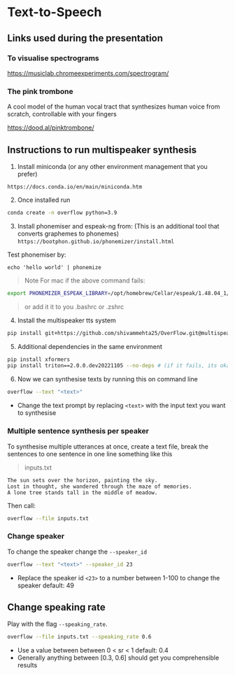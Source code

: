 # Text-to-Speech


## Links used during the presentation

### To visualise spectrograms
https://musiclab.chromeexperiments.com/spectrogram/

### The pink trombone
A cool model of the human vocal tract that synthesizes human voice from scratch, controllable with your fingers 

https://dood.al/pinktrombone/



## Instructions to run multispeaker synthesis

1. Install miniconda (or any other environment management that you prefer)
```
https://docs.conda.io/en/main/miniconda.htm
```

2. Once installed run
```bash
conda create -n overflow python=3.9
```
3. Install phonemiser and espeak-ng from: 
(This is an additional tool that converts graphemes to phonemes)
```https://bootphon.github.io/phonemizer/install.html ```

Test phonemiser by:

`echo 'hello world' | phonemize`

> Note
> For mac if the above command fails:
>	
```bash
export PHONEMIZER_ESPEAK_LIBRARY=/opt/homebrew/Cellar/espeak/1.48.04_1/lib/libespeak.dylib
```
> or add it it to you .bashrc or .zshrc

4. Install the multispeaker tts system
```bash
pip install git+https://github.com/shivammehta25/OverFlow.git@multispeaker
```
	

5. Additional dependencies in the same environment
```bash
pip install xformers 
pip install triton==2.0.0.dev20221105 --no-deps # (if it fails, its okay move on it is not an absolute necessary)
```

6. Now we can synthesise texts by running this on command line
```bash
overflow --text "<text>"
```
- Change the text prompt by replacing `<text>` with the input text you want to synthesise

### Multiple sentence synthesis per speaker
To synthesise multiple utterances at once, create a text file, break the sentences to one sentence in one line something like this

>inputs.txt
```text
The sun sets over the horizon, painting the sky.
Lost in thought, she wandered through the maze of memories.
A lone tree stands tall in the middle of meadow.
```
Then call:
```bash
overflow --file inputs.txt 
```

### Change speaker
To change the speaker change the `--speaker_id`
```bash
overflow --text "<text>" --speaker_id 23
```
- Replace the speaker id `<23>` to a number between 1-100 to change the speaker default: 49

## Change speaking rate
Play with the flag `--speaking_rate`.
```bash
overflow --file inputs.txt --speaking_rate 0.6
```
- Use a value between between 0 < sr < 1 default: 0.4
- Generally anything between [0.3, 0.6] should get you comprehensible results
